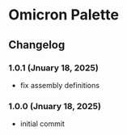 # Omicron Palette

## Changelog

### 1.0.1 (Jnuary 18, 2025)
+ fix assembly definitions

### 1.0.0 (Jnuary 18, 2025)
+ initial commit
